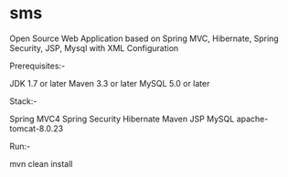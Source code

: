 # sms
Open Source Web Application based on Spring MVC, Hibernate, Spring Security, JSP, Mysql with XML Configuration

Prerequisites:-

JDK 1.7 or later 
Maven 3.3 or later 
MySQL 5.0 or later

Stack:-

Spring MVC4 
Spring Security 
Hibernate
Maven 
JSP 
MySQL
apache-tomcat-8.0.23 


Run:-

mvn clean install
